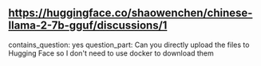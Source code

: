 ## https://huggingface.co/shaowenchen/chinese-llama-2-7b-gguf/discussions/1

contains_question: yes
question_part: Can you directly upload the files to Hugging Face so I don't need to use docker to download them